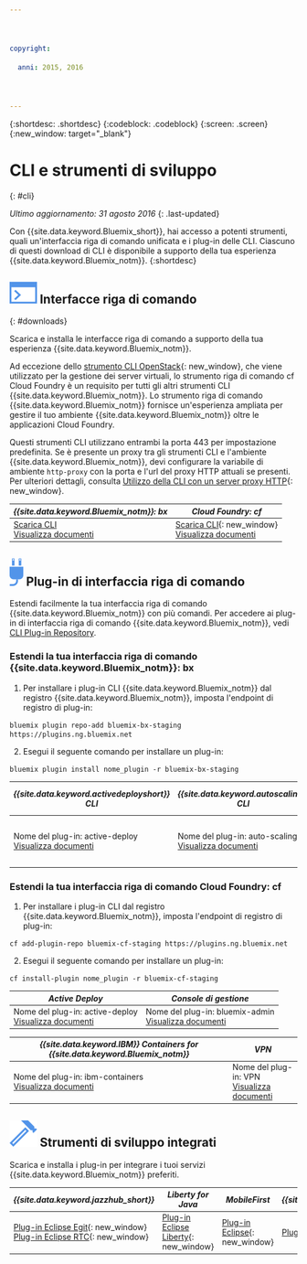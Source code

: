 ```yaml
---

 

copyright:

  anni: 2015, 2016

 

---
```


{:shortdesc: .shortdesc}
{:codeblock: .codeblock}
{:screen: .screen}
{:new_window: target="_blank"}

# CLI e strumenti di sviluppo
{: #cli}

*Ultimo aggiornamento: 31 agosto 2016*
{: .last-updated}

Con {{site.data.keyword.Bluemix_short}}, hai accesso a potenti strumenti, quali un'interfaccia riga di comando unificata e i plug-in delle CLI. Ciascuno di questi download di CLI è disponibile a supporto della tua esperienza {{site.data.keyword.Bluemix_notm}}.
{:shortdesc}

## ![](./images/CLI.svg) Interfacce riga di comando
{: #downloads}

Scarica e installa le interfacce riga di comando a supporto della tua esperienza {{site.data.keyword.Bluemix_notm}}. 

Ad eccezione dello [strumento CLI OpenStack](../virtualmachines/vm_index.html#vm_setup_cli){: new_window}, che viene utilizzato per la gestione dei server virtuali, lo strumento riga di comando cf Cloud Foundry è un requisito per tutti gli altri strumenti CLI {{site.data.keyword.Bluemix_notm}}. Lo strumento riga di comando {{site.data.keyword.Bluemix_notm}} fornisce un'esperienza ampliata per gestire il tuo ambiente {{site.data.keyword.Bluemix_notm}} oltre le applicazioni Cloud Foundry.

Questi strumenti CLI utilizzano entrambi la porta 443 per impostazione predefinita. Se è presente un proxy tra gli strumenti CLI e l'ambiente {{site.data.keyword.Bluemix_notm}}, devi configurare la variabile di ambiente `http-proxy` con la porta e l'url del proxy HTTP attuali se presenti. Per ulteriori dettagli, consulta [Utilizzo della CLI con un server proxy HTTP](http://docs.cloudfoundry.org/cf-cli/http-proxy.html){: new_window}.


| *{{site.data.keyword.Bluemix_notm}}: bx* | *Cloud Foundry: cf* |
|---------------------|---------------|
| [Scarica CLI](http://clis.ng.bluemix.net/) <br> [Visualizza documenti](./reference/bluemix_cli/index.html)|  [Scarica CLI](https://github.com/cloudfoundry/cli/releases){: new_window}  <br> [Visualizza documenti](./reference/cfcommands/index.html) |


## ![](./images/CLI_Plugin.svg) Plug-in di interfaccia riga di comando

Estendi facilmente la tua interfaccia riga di comando {{site.data.keyword.Bluemix_notm}} con più comandi. Per accedere ai plug-in di interfaccia
riga di comando {{site.data.keyword.Bluemix_notm}}, vedi [ CLI Plug-in Repository](https://plugins.ng.bluemix.net/).

### Estendi la tua interfaccia riga di comando {{site.data.keyword.Bluemix_notm}}: bx

1. Per installare i plug-in CLI {{site.data.keyword.Bluemix_notm}} dal registro {{site.data.keyword.Bluemix_notm}}, imposta l'endpoint di registro di plug-in:
```
bluemix plugin repo-add bluemix-bx-staging https://plugins.ng.bluemix.net
```
2. Esegui il seguente comando per installare un plug-in:
```
bluemix plugin install nome_plugin -r bluemix-bx-staging
```

| *{{site.data.keyword.activedeployshort}} CLI* | *{{site.data.keyword.autoscaling}} CLI* | *Network Security Groups* |
|-----|-----|-----|
| Nome del plug-in: active-deploy <br> [Visualizza documenti](../services/ActiveDeploy/cli.html#cli) | Nome del plug-in: auto-scaling <br> [Visualizza documenti](./plugins/auto-scaling/index.html) |  Nome del plug-in: nsg <br> [Visualizza documenti](./plugins/networksecuritygroups/index.html)  |


### Estendi la tua interfaccia riga di comando Cloud Foundry: cf

1. Per installare i plug-in CLI dal registro {{site.data.keyword.Bluemix_notm}}, imposta l'endpoint di registro di plug-in:
```
cf add-plugin-repo bluemix-cf-staging https://plugins.ng.bluemix.net
```
2. Esegui il seguente comando per installare un plug-in:
```
cf install-plugin nome_plugin -r bluemix-cf-staging
```

| *Active Deploy* | *Console di gestione* | 
|-----------------|-----------------|
| Nome del plug-in: active-deploy <br>  [Visualizza documenti](../services/ActiveDeploy/cli.html#cli) |  Nome del plug-in: bluemix-admin <br> [Visualizza documenti](../cli/plugins/bluemix_admin/index.html) | 

| *{{site.data.keyword.IBM}} Containers for {{site.data.keyword.Bluemix_notm}}* | *VPN* |
|-----------------|-----------------|
| Nome del plug-in: ibm-containers <br> [Visualizza documenti](https://www.{DomainName}/docs/containers/container_cli_cfic.html#container_cli_cfic) | Nome del plug-in: VPN <br> [Visualizza documenti](./plugins/vpn/index.html) |

<!-- View docs link for bluemix-admin plug-in cannot go live until December time frame. Check in with Michelle -->


## ![](./images/Integrated_Dev_Tools.svg) Strumenti di sviluppo integrati

Scarica e installa i plug-in per integrare i tuoi servizi {{site.data.keyword.Bluemix_notm}} preferiti.

| *{{site.data.keyword.jazzhub_short}}* | *Liberty for Java* | *MobileFirst* | *{{site.data.keyword.rules_short}}* |
|-------------|----------|----------|----------|
| [Plug-in Eclipse Egit](https://hub.jazz.net/docs/reference/gitclient/#eclipse_using_egit){: new_window} <br> [Plug-in Eclipse RTC](https://hub.jazz.net/docs/reference/gitclient/#eclipse_using_rtc){: new_window} | [Plug-in Eclipse Liberty](https://developer.ibm.com/wasdev/downloads/liberty-profile-using-eclipse/){: new_window} | [Plug-in Eclipse](https://marketplace.eclipse.org/content/ibm-mobilefirst-platform-studio){: new_window} | [Plug-in Eclipse Rules Designer](../services/rules/index.html#rulov002) |
